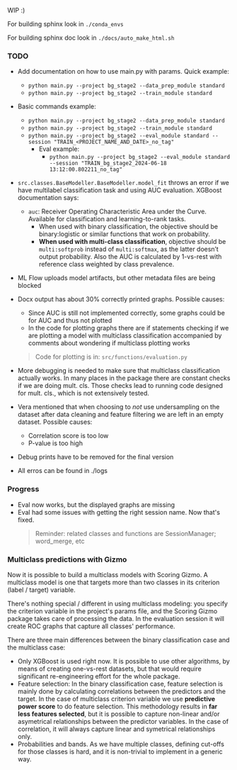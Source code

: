 WIP :)

For building sphinx look in ``./conda_envs``

For building sphinx doc look in ``./docs/auto_make_html.sh``

### TODO 
- Add documentation on how to use main.py with params. Quick example:

  - ``python main.py --project bg_stage2 --data_prep_module standard``
  - ``python main.py --project bg_stage2 --train_module standard``

- Basic commands example:
  - ``python main.py --project bg_stage2 --data_prep_module standard``
  - ``python main.py --project bg_stage2 --train_module standard``
  - ``python main.py --project bg_stage2 --eval_module standard --session "TRAIN_<PROJECT_NAME_AND_DATE>_no_tag"``
    - Eval example: 
      - ``python main.py --project bg_stage2 --eval_module standard --session "TRAIN_bg_stage2_2024-06-18 13:12:00.802211_no_tag"``

- `src.classes.BaseModeller.BaseModeller.model_fit` throws an error if we have multilabel classification task
and using AUC evaluation. XGBoost documentation says:
  - `auc`: Receiver Operating Characteristic Area under the Curve. Available for classification and learning-to-rank tasks.
    - When used with binary classification, the objective should be binary:logistic or similar functions that work on probability.
    - **When used with multi-class classification**, objective should be `multi:softprob` instead of `multi:softmax`,
    as the latter doesn’t output probability. Also the AUC is calculated by 1-vs-rest with reference
    class weighted by class prevalence.
     
- ML Flow uploads model artifacts, but other metadata files are being blocked
 
- Docx output has about 30% correctly printed graphs. Possible causes:
  - Since AUC is still not implemented correctly, some graphs could be for AUC and thus not plotted
  - In the code for plotting graphs there are if statements checking if we are plotting a model with multiclass
    classification accompanied by comments about wondering if multiclass plotting works
  > Code for plotting is in: `src/functions/evaluation.py`

- More debugging is needed to make sure that multiclass classification actually works.
In many places in the package there are constant checks if we are doing mult. cls.
Those checks lead to running code designed for mult. cls., which is not extensively
tested.

- Vera mentioned that when choosing to *not* use undersampling on the dataset after data cleaning and feature filtering 
  we are left in an empty dataset. Possible causes:
  - Correlation score is too low
  - P-value is too high

- Debug prints have to be removed for the final version

- All erros can be found in ./logs

### Progress
- Eval now works, but the displayed graphs are missing
- Eval had some issues with getting the right session name. Now that's fixed. 
  > Reminder: related classes and functions are SessionManager; word_merge, etc


### Multiclass predictions with Gizmo

Now it is possible to build a multiclass models with Scoring Gizmo.
A multiclass model is one that targets more than two classes in its criterion (label / target) variable.

There's nothing special / different in using multiclass modeling: you specify the criterion variable in the project's params file, and the Scoring Gizmo package takes care of processing the data.
In the evaluation session it will create ROC graphs that capture all classes' performance.


There are three main differences between the binary classification case and the multiclass case:
- Only XGBoost is used right now. It is possible to use other algorithms, by means of creating one-vs-rest datasets, but that would require significant re-engineering effort for the whole package.
- Feature selection: In the binary classification case, feature selection is mainly done by calculating correlations between the predictors and the target. In the case of multiclass criterion variable we use **predictive power score**  to do feature selection. This methodology results in **far less features selected**, but it is possible to capture non-linear and/or asymetrical relationships between the predictor variables. In the case of correlation, it will always capture linear and symetrical relationships only.
- Probabilities and bands. As we have multiple classes, defining cut-offs for those classes is hard, and it is non-trivial to implement in a generic way.